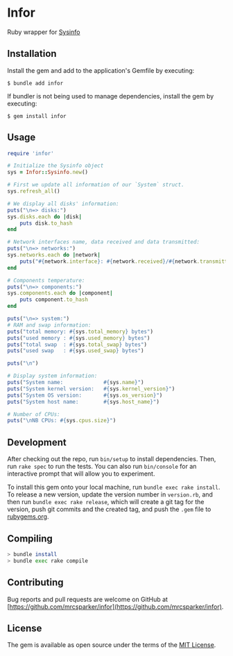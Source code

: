# Infor

Ruby wrapper for [Sysinfo](https://github.com/GuillaumeGomez/sysinfo)

## Installation

Install the gem and add to the application's Gemfile by executing:

    $ bundle add infor

If bundler is not being used to manage dependencies, install the gem by executing:

    $ gem install infor

## Usage

```ruby
require 'infor'

# Initialize the Sysinfo object
sys = Infor::Sysinfo.new()

# First we update all information of our `System` struct.
sys.refresh_all()

# We display all disks' information:
puts("\n=> disks:")
sys.disks.each do |disk|
    puts disk.to_hash
end

# Network interfaces name, data received and data transmitted:
puts("\n=> networks:")
sys.networks.each do |network|
    puts("#{network.interface}: #{network.received}/#{network.transmitted} B")
end

# Components temperature:
puts("\n=> components:")
sys.components.each do |component|
    puts component.to_hash
end

puts("\n=> system:")
# RAM and swap information:
puts("total memory: #{sys.total_memory} bytes")
puts("used memory : #{sys.used_memory} bytes")
puts("total swap  : #{sys.total_swap} bytes")
puts("used swap   : #{sys.used_swap} bytes")

puts("\n")

# Display system information:
puts("System name:             #{sys.name}")
puts("System kernel version:   #{sys.kernel_version}")
puts("System OS version:       #{sys.os_version}")
puts("System host name:        #{sys.host_name}")

# Number of CPUs:
puts("\nNB CPUs: #{sys.cpus.size}")
```

## Development

After checking out the repo, run `bin/setup` to install dependencies. Then, run `rake spec` to run the tests. You can also run `bin/console` for an interactive prompt that will allow you to experiment.

To install this gem onto your local machine, run `bundle exec rake install`. To release a new version, update the version number in `version.rb`, and then run `bundle exec rake release`, which will create a git tag for the version, push git commits and the created tag, and push the `.gem` file to [rubygems.org](https://rubygems.org).

## Compiling

```sh
> bundle install
> bundle exec rake compile
```

## Contributing

Bug reports and pull requests are welcome on GitHub at [https://github.com/mrcsparker/infor](https://github.com/mrcsparker/infor).

## License

The gem is available as open source under the terms of the [MIT License](https://opensource.org/licenses/MIT).
